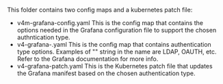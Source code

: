 This folder contains two config maps and a kubernetes patch file:

- v4m-grafana-config.yaml
  This is the config map that contains the options needed in the
  Grafana configuration file to support the chosen authntication
  type.
- v4-grafana-<authentication type>.yaml
  This is the config map that contains authentication type options.
  Examples of "<authentication type>" string in the name are LDAP,
  OAUTH, etc. Refer to the Grafana documentation for more info.
- v4-grafana-patch.yaml
  This is the Kubernetes patch file that updates the Grafana manifest
  based on the chosen authentication type.
